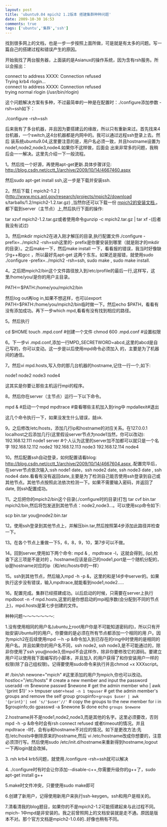 ```yaml
---
layout: post
title: 'ubuntu9.04 mpich2 1.2版本 搭建集群种种问题'
date: 2009-10-30 16:53
comments: true
tags: ['ubuntu','集群','ssh']
---
```


找到很多网上的文档，也是一步一步按照上面所做，可是就是有太多的问题。写一篇自己的搭建过程和错误产生的原因。

开始我找了两台服务器，上面装的是Asianux的操作系统，因为含有rsh服务。所以会报出：

connect to address XXXX: Connection refused  
Trying krb4 rlogin...  
connect to address XXXX: Connection refused  
trying normal rlogin (/usr/bin/rlogin)

这个问题解决方案有多种，不过最简单的一种是在配置时：./configure添加参数 -rsh=ssh如下：

./configure -rsh=ssh

后来我有了多台机器，并且因为要搭建云的缘故，所以只有重新来过。首先找来4台机器，一个switch,这4台机器都是内网中的。我可以通过远程ssh登录上去。然后
装系统ubuntu9.04,这里要注意的是，用户名必须一致，并且hostname设置为node1,node2,node3,node4.如果你不这样做，后面会
出来非常多的问题，我稍后会一一解决。这里先介绍一下一般流程。

1。然后找一个好源，再使用apt-get更新.具体步骤详见: [
http://blog.csdn.net/cctt_1/archive/2009/10/14/4667460.aspx
](http://blog.csdn.net/cctt_1/archive/2009/10/14/4667460.aspx)

然后sudo apt-get install ssh,这一步是下载并安装ssh.

2。然后下载 [ mpich2-1.2 ](http://www.mcs.anl.gov/research/projects/mpich2/download
s/tarballs/1.2/mpich2-1.2.tar.gz) ,当然你还可以下载一份 [ mpich2的安装文档
](ftp://ftp.mcs.anl.gov/pub/mpi/mpich2-doc-install.pdf)
。都下载到server（主节点）上,然后执行下面的操作:

tar xzvf mpich2-1.2.tar.gz或者使用命令gunzip -c mpich2.tar.gz | tar xf -(后者我没有试过)

3。然后mkdir mpich2在进入刚才解压的目录,执行配置文件./configure -prefix=../mpich2 -rsh=ssh这里的-
prefix是你要安装到哪里（就是刚才的mkdir的目录）。之后make一下，然后make install 一下，看看报的错误，我当时好像缺少g++和gcc
，所以最好先apt-get 这两个东东。如果还是报错，就使用sudo ./configure -prefix=../mpich2 -rsh=ssh,
sudo make , sudo make install.

4。之后把mpich2/bin这个文件路径放入到/etc/profile的最后一行,这样写，这里/home/you/是你的用户主目录。

PATH＝$PATH:/home/you/mpich2/bin

然后log out再log in,如果不想这样，也可以export PATH=$PATH:/home/you/mpich2/bin临时做一下。然后echo
$PATH，看看有没有添加成功。再下一步which mpd,看看有没有找到相应的路径。

5。然后执行

cd $HOME touch .mpd.conf #创建一个文件 chmod 600 .mpd.conf #设置权限

6。下一步vi .mpd.conf,添加一行MPD_SECRETWORD=abcd,这里的abcd是自己写的，你可以变动。这一步是以后使用mpd命令必须加入
的，主要是为了机器间的通信。

7。然后vi mpd.hosts,写入你的那几台机器的hostname,记住一行一个,如下:

node1 node2 node3 node4

这其实是你要让那些主机运行mpi的程序。

8。然后你在server（主节点）运行一下以下命令。

mpd & #启动一个mpd mpdtrace #查看哪些主机加入到ring中 mpdallexit#退出

这几个命令执行一下，如果没发生什么错误，就ok.

9。之后修改/etc/hosts，添加几行ip和hostname的对应关系。在127.0.0.1
localhost之后添加几行(这里假设server节点为node1当然，你可以改动): 192.168.12.111 node1 server
#个人认为这里的server加不加都可以就只是一个名字 192.168.12.112 node2 192.168.12.113 node3
192.168.12.114 node4

10。然后配置ssh自动登录，如何配置请看blog: [
http://blog.csdn.net/cctt_1/archive/2009/10/14/4667604.aspx
](http://blog.csdn.net/cctt_1/archive/2009/10/14/4667604.aspx)
.配置完毕后，在server节点依次输入:ssh node1 date，ssh node2 date, ssh node3 date , ssh node4
date.看看有没有返回date,主要是为了检测自己能否使用ssh登录到自己或其他节点。其他节点按照此法依次检测一下。如果不需要输入密码，并返回了date,
则ssh配置成功。

11。之后把你的mpich2/bin这个目录(./configure时的目录)打包 tar cvf bin.tar
mpich2/bin,然后将包发送到其他节点：node2,node3...。可以使用scp命令如下:

scp bin.tar you@node2:bin.tar

12。使用ssh登录到其他节点上，并解压bin.tar,然后按照第4步添加此路径并检查一下。

13。在各个节点上重做一下5，6，8，9，10，第7步可以不做。

14。回到server,使用如下两个命令: mpd & ,  mpdtrace -l，这就会得到<hostname>_<port>
(ip),检查下这三项是不是对的
。hostname应该是自己的node1,port是一个随机分配的，ip是hostname对应的ip（和/etc/hosts中的一样）

15。ssh到其他节点，然后输入mpd -h <hostname> -p <port>
&，这里的<hostname>和<port>是14步中server的。如果执行这步没有错误，输入mpdtrace,就能看到node1,node2.....

16。配置完成。集群已经搭建成功。以后启动的时候，只需要在server上执行mpdboot -n <number> -f
mpd.hosts,这里的<number>是你想启动的mpi程序数(会分配到不同的节点上)，mpd.hosts是第七步创建的文件。

种种问题～～～～～～～:

1.没有使用相同的用户名(ubuntu上root用户你是不可能知道密码的)，所以只有开始安装Ubuntu时的用户。你要做的是必须在所有节点都添加一个相同的用
户。因为mpich2在后续使用mpd －h <host> -p
<port>&命令加入到已存在的ring中时使用的是相同的用户名。并且如果你的用户名不同，ssh node2, ssh
node3,是不可能通过的，除非你使用了ssh you@node3,但mpd不会这样作，除非你要修改它的源码。要建立用户可以使用我下面编写的小脚本，并且加入
的用户获得了和你安装用户一样的权限(除了自己组权限)。记得要使用sudo命令来执行并且chmod +x XXXscript。

#! /bin/sh newone="mpich" #这里添加的用户为mpich,你也可以改动。 hostloc="/etc/hosts" # create
a new member and input the password useradd -m $newone passwd $newone # get
the admin member who | awk '{print $1}' >> tmpuser user=`head -n 1 tmpuser` #
get the admin member's groups and remove the self group groupinfo=`groups
$user | awk '{print}'| sed 's/'$user'//'` # copy the groups to the new member
for i in $groupinfo;do gpasswd -a $newone $i done echo `groups $newone`

2.hostname并不是node1,node2,node3,而是其他的名字。这里必须要改，否则mpd -h <host> -p
<port>&命令时会有rsh connect refused 或者timeout的情况。并且mpdtrace
-l时，会有ip和hostname不对应的情况。如下是更改方法:先在/etc/hosts中删除原来的hostname,然后 vi
/etc/hostname改成你想要的，注意必须顶行写。然后使用sudo
/etc/init.d/hostname来重新得到hostname,logout一下再login就会改掉。

3\. rsh krb4 krb5问题，就使用./configure -rsh=ssh就可以解决

4\. ./configure时有时会让你添加--disable-c++,你需要升级你的g++了，sudo apt-get install g++

5.make时文件冲突，只要使用sudo make即可

6.创建了新用户，记得使用新用户来执行ssh-keygen。ssh和用户是相关的。

7.清看清我的blog题目，如果你的不是mpich2-1.2可能搭建起来与此过程不同。mpich-
1中mpd是非安装的。我之前曾照网上的文档安装就是走不通。原因是版本不对。那个官方文档是mpich2-1.0.6的..好像也稍有不同。

